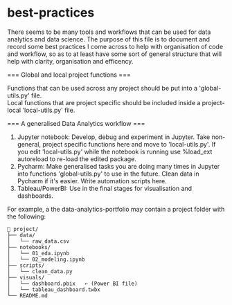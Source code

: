 # best-practices

There seems to be many tools and workflows that can be used for data analytics and data science.
The purpose of this file is to document and record some best practices I come across to help with 
organisation of code and workflow, so as to at least have some sort of general structure that will
help with clarity, organisation and efficency.  



=== Global and local project functions ===

Functions that can be used across any project should be put into a 'global-utils.py' file.  
Local functions that are project specific should be included inside a project-local 'local-utils.py' file. 



=== A generalised Data Analytics workflow ===

1. Jupyter notebook: Develop, debug and experiment in Jupyter. Take non-general, project specific functions here and move to 'local-utils.py'. If you edit 'local-utils.py' while the notebook is running use %load_ext autoreload to re-load the edited package.    
3. Pycharm: Make generalised tasks you are doing many times in Jupyter into functions 'global-utils.py' to use in the future. Clean data in Pycharm if it's easier. Write automation scripts here.   
4. Tableau/PowerBI: Use in the final stages for visualisation and dashboards. 

For example, a the data-analytics-portfolio may contain a project folder with the following:

    📁 project/
    ├── data/
    │   └── raw_data.csv
    ├── notebooks/
    │   └── 01_eda.ipynb
    │   └── 02_modeling.ipynb
    ├── scripts/
    │   └── clean_data.py
    ├── visuals/
    │   └── dashboard.pbix   ← (Power BI file)
    │   └── tableau_dashboard.twbx
    └── README.md
